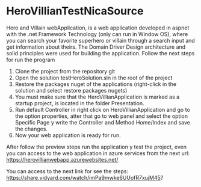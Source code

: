 # HeroVillianTestNicaSource
Hero and Villain webApplication, is a web application developed in aspnet with the .net Framework Technology (only can run in Window OS), where you can search your favorite
superhero or villain through a search input and get information about theirs. The Domain Driver Design architecture and solid principles were
used for building the application. Follow the next steps for run the program

1) Clone the project from the repository git
2) Open the solution testHeroSolution.sln in the root of the project
3) Restore the packages nuget of the applications (right-click in the solution and select restore packages nugets)
4) You must make sure that the HeroVillianApplication is marked as a startup project, is located in the folder Presentation. 
5) Run default Controller in right click on HeroVillianApplication and go to the option properties, atter that go to web panel and select the option Specific Page y write the Controller and Method Home/Index and save the changes.
6) Now your web application is ready for run.

After follow the preview steps run the application y test the project, even you can access to the web application
in azure services from the next url: https://herovillianwebapp.azurewebsites.net/

You can access to the next link for see the steps: https://share.vidyard.com/watch/imPa9mwke6UUofR7xujM45?
